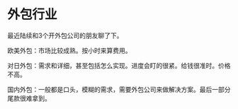 # 外包行业
最近陆续和3个开外包公司的朋友聊了下。

欧美外包：市场比较成熟。按小时来算费用。

对日外包：需求和详细，甚至包括怎么实现。进度会盯的很紧。给钱很准时。价格不高。

国内外包：一般都是口头，模糊的需求，需要外包公司来做解决方案。最后一部分尾款很难拿到。

